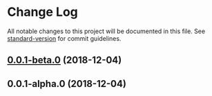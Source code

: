 # Change Log

All notable changes to this project will be documented in this file. See [standard-version](https://github.com/conventional-changelog/standard-version) for commit guidelines.

<a name="0.0.1-beta.0"></a>
## [0.0.1-beta.0](https://github.com/pankajparkar/ngx-isteven-multiselect/compare/v0.0.1-alpha.0...v0.0.1-beta.0) (2018-12-04)



<a name="0.0.1-alpha.0"></a>
## 0.0.1-alpha.0 (2018-12-04)
